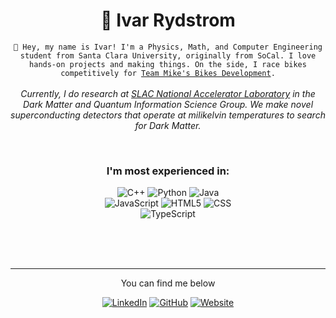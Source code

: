<h1 align = "center"><b>🌌 Ivar Rydstrom</b></h1>

<p align="center"><code>👀 Hey, my name is Ivar! I'm a Physics, Math, and Computer Engineering student from Santa Clara University, originally from SoCal. I love hands-on projects and making things. On the side, I race bikes competitively for <a href='https://www.instagram.com/tmbequator/'>Team Mike's Bikes Development</a>.</code><br><br><em>Currently, I do research at <a href='https://www6.slac.stanford.edu/'>SLAC National Accelerator Laboratory</a> in the Dark Matter and Quantum Information Science Group. We make novel superconducting detectors that operate at milikelvin temperatures to search for Dark Matter.</em></p>

<br>

<!-- ## Programming Languages -->
<h3 align="center">I'm most experienced in:</h3>
<p align="center">
  <img alt="C++" src="https://img.shields.io/badge/C%2B%2B-00599C?style=for-the-badge&logo=cplusplus&logoColor=white">
  <img alt="Python" src="https://img.shields.io/badge/Python-yellow?style=for-the-badge&logo=Python&logoColor=white">
  <img alt="Java" src="https://img.shields.io/badge/Java-F80000?style=for-the-badge&logo=openjdk&logoColor=white">
  <br>
  <img alt="JavaScript" src="https://img.shields.io/badge/JavaScript-yellow?style=for-the-badge&logo=javascript&logoColor=white">
  <img alt="HTML5" src="https://img.shields.io/badge/HTML-E34F26?style=for-the-badge&logo=html5&logoColor=white">
  <img alt="CSS" src="https://img.shields.io/badge/CSS-1572B6?style=for-the-badge&logo=css3&logoColor=white">
  <br>
 
  
  <img alt="TypeScript" src="https://img.shields.io/badge/TypeScript-3178C6?style=for-the-badge&logo=typescript&logoColor=white">
</p>


<br>

<!-- ## Technologies -->

<!--
<h3 align="center">Software and hardware skills:</h3>
<p align="center">
  <a href="https://www.blender.org"><img alt="Blender 3D" src="https://img.shields.io/badge/Blender_3D-F5792A?style=for-the-badge&logo=blender&logoColor=white"></a>
  <a href="https://nodejs.org"><img alt="Node.js" src="https://img.shields.io/badge/Node.js-339933?style=for-the-badge&logo=node.js&logoColor=white"></a>
  <a href="https://threejs.org"><img alt="Three.js" src="https://img.shields.io/badge/Three.js-FFFFFF?style=for-the-badge&logo=three.js&logoColor=black"></a>
  <a href="https://www.raspberrypi.org"><img alt="Raspberry Pi" src="https://img.shields.io/badge/Raspberry_Pi-A22846?style=for-the-badge&logo=raspberrypi&logoColor=white"></a>
  <a href="https://www.arduino.cc"><img alt="Arduino" src="https://img.shields.io/badge/Arduino-00979D?style=for-the-badge&logo=arduino&logoColor=white"></a>
</p>
-->

<br>

<br>

---

<p align="center">You can find me below</p>
<p align="center">
  <a href="https://www.linkedin.com/in/ivar-rydstrom/"><img alt="LinkedIn" src="https://img.shields.io/badge/LinkedIn-0A66C2?style=for-the-badge&logo=linkedin&logoColor=white"></a>
  <a href="https://github.com/Ivar-Rydstrom"><img alt="GitHub" src="https://img.shields.io/badge/GitHub-181717?style=for-the-badge&logo=github&logoColor=white"></a>
  <a href="https://Ivar-Rydstrom.github.io"><img alt="Website" src="https://img.shields.io/badge/Website-CC0000?style=for-the-badge&logo=jekyll&logoColor=white"></a>
</p>
